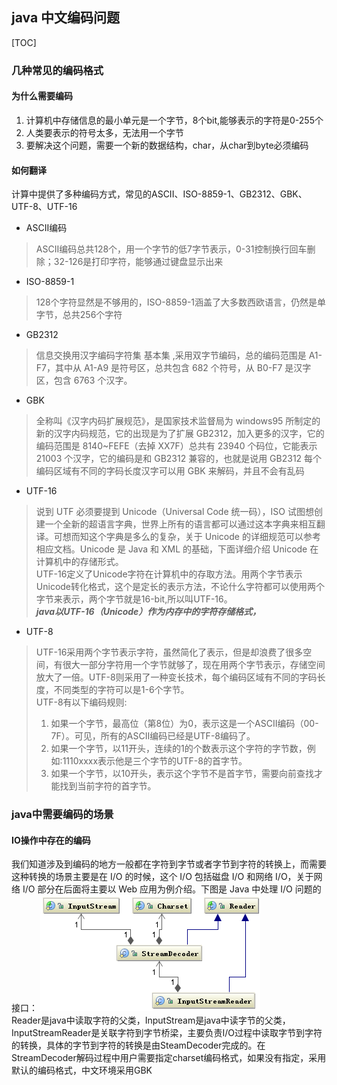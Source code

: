 ## java 中文编码问题

[TOC]

### 几种常见的编码格式

#### 为什么需要编码
  1. 计算机中存储信息的最小单元是一个字节，8个bit,能够表示的字符是0-255个
  2. 人类要表示的符号太多，无法用一个字节
  3. 要解决这个问题，需要一个新的数据结构，char，从char到byte必须编码

#### 如何翻译
计算中提供了多种编码方式，常见的ASCII、ISO-8859-1、GB2312、GBK、UTF-8、UTF-16  
* ASCII编码  
>ASCII编码总共128个，用一个字节的低7字节表示，0-31控制换行回车删除；32-126是打印字符，能够通过键盘显示出来

* ISO-8859-1
>128个字符显然是不够用的，ISO-8859-1涵盖了大多数西欧语言，仍然是单字节，总共256个字符
* GB2312  
>信息交换用汉字编码字符集 基本集 ,采用双字节编码，总的编码范围是 A1-F7，其中从 A1-A9 是符号区，总共包含 682 个符号，从 B0-F7 是汉字区，包含 6763 个汉字。

* GBK
>全称叫《汉字内码扩展规范》，是国家技术监督局为 windows95 所制定的新的汉字内码规范，它的出现是为了扩展 GB2312，加入更多的汉字，它的编码范围是 8140~FEFE（去掉 XX7F）总共有 23940 个码位，它能表示 21003 个汉字，它的编码是和 GB2312 兼容的，也就是说用 GB2312 每个编码区域有不同的字码长度汉字可以用 GBK 来解码，并且不会有乱码

* UTF-16
>说到 UTF 必须要提到 Unicode（Universal Code 统一码），ISO 试图想创建一个全新的超语言字典，世界上所有的语言都可以通过这本字典来相互翻译。可想而知这个字典是多么的复杂，关于 Unicode 的详细规范可以参考相应文档。Unicode 是 Java 和 XML 的基础，下面详细介绍 Unicode 在计算机中的存储形式。   
>UTF-16定义了Unicode字符在计算机中的存取方法。用两个字节表示Unicode转化格式，这个是定长的表示方法，不论什么字符都可以使用两个字节来表示，两个字节就是16-bit,所以叫UTF-16。  
>***java以UTF-16（Unicode）作为内存中的字符存储格式，***
* UTF-8
>UTF-16采用两个字节表示字符，虽然简化了表示，但是却浪费了很多空间，有很大一部分字符用一个字节就够了，现在用两个字节表示，存储空间放大了一倍。UTF-8则采用了一种变长技术，每个编码区域有不同的字码长度，不同类型的字符可以是1-6个字节。  
>UTF-8有以下编码规则:  
>1. 如果一个字节，最高位（第8位）为0，表示这是一个ASCII编码（00-7F）。可见，所有的ASCII编码已经是UTF-8编码了。  
>2. 如果一个字节，以11开头，连续的1的个数表示这个字符的字节数，例如:1110xxxx表示他是三个字节的UTF-8的首字节。  
>3. 如果一个字节，以10开头，表示这个字节不是首字节，需要向前查找才能找到当前字符的首字节。

### java中需要编码的场景
#### IO操作中存在的编码
我们知道涉及到编码的地方一般都在字符到字节或者字节到字符的转换上，而需要这种转换的场景主要是在 I/O 的时候，这个 I/O 包括磁盘 I/O 和网络 I/O，关于网络 I/O 部分在后面将主要以 Web 应用为例介绍。下图是 Java 中处理 I/O 问题的接口：
![stream and reader](assets/markdown-img-paste-20181029164729652.png)  
Reader是java中读取字符的父类，InputStream是java中读字节的父类，InputStreamReader是关联字符到字节桥梁，主要负责I/O过程中读取字节到字符的转换，具体的字节到字符的转换是由SteamDecoder完成的。在StreamDecoder解码过程中用户需要指定charset编码格式，如果没有指定，采用默认的编码格式，中文环境采用GBK
